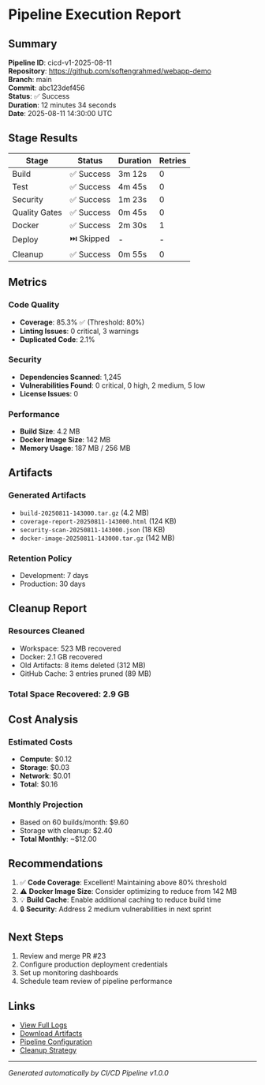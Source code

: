 # Pipeline Execution Report

## Summary

**Pipeline ID**: cicd-v1-2025-08-11  
**Repository**: https://github.com/softengrahmed/webapp-demo  
**Branch**: main  
**Commit**: abc123def456  
**Status**: ✅ Success  
**Duration**: 12 minutes 34 seconds  
**Date**: 2025-08-11 14:30:00 UTC  

## Stage Results

| Stage | Status | Duration | Retries |
|-------|--------|----------|------|
| Build | ✅ Success | 3m 12s | 0 |
| Test | ✅ Success | 4m 45s | 0 |
| Security | ✅ Success | 1m 23s | 0 |
| Quality Gates | ✅ Success | 0m 45s | 0 |
| Docker | ✅ Success | 2m 30s | 1 |
| Deploy | ⏭️ Skipped | - | - |
| Cleanup | ✅ Success | 0m 55s | 0 |

## Metrics

### Code Quality
- **Coverage**: 85.3% ✅ (Threshold: 80%)
- **Linting Issues**: 0 critical, 3 warnings
- **Duplicated Code**: 2.1%

### Security
- **Dependencies Scanned**: 1,245
- **Vulnerabilities Found**: 0 critical, 0 high, 2 medium, 5 low
- **License Issues**: 0

### Performance
- **Build Size**: 4.2 MB
- **Docker Image Size**: 142 MB
- **Memory Usage**: 187 MB / 256 MB

## Artifacts

### Generated Artifacts
- `build-20250811-143000.tar.gz` (4.2 MB)
- `coverage-report-20250811-143000.html` (124 KB)
- `security-scan-20250811-143000.json` (18 KB)
- `docker-image-20250811-143000.tar.gz` (142 MB)

### Retention Policy
- Development: 7 days
- Production: 30 days

## Cleanup Report

### Resources Cleaned
- Workspace: 523 MB recovered
- Docker: 2.1 GB recovered
- Old Artifacts: 8 items deleted (312 MB)
- GitHub Cache: 3 entries pruned (89 MB)

### Total Space Recovered: 2.9 GB

## Cost Analysis

### Estimated Costs
- **Compute**: $0.12
- **Storage**: $0.03
- **Network**: $0.01
- **Total**: $0.16

### Monthly Projection
- Based on 60 builds/month: $9.60
- Storage with cleanup: $2.40
- **Total Monthly**: ~$12.00

## Recommendations

1. ✅ **Code Coverage**: Excellent! Maintaining above 80% threshold
2. ⚠️ **Docker Image Size**: Consider optimizing to reduce from 142 MB
3. 💡 **Build Cache**: Enable additional caching to reduce build time
4. 🔒 **Security**: Address 2 medium vulnerabilities in next sprint

## Next Steps

1. Review and merge PR #23
2. Configure production deployment credentials
3. Set up monitoring dashboards
4. Schedule team review of pipeline performance

## Links

- [View Full Logs](https://github.com/softengrahmed/webapp-demo/actions/runs/12345)
- [Download Artifacts](https://github.com/softengrahmed/webapp-demo/actions/runs/12345/artifacts)
- [Pipeline Configuration](.github/workflows/cicd-main-pipeline.yaml)
- [Cleanup Strategy](cicd-documentation/CLEANUP-GUIDE.md)

---

*Generated automatically by CI/CD Pipeline v1.0.0*